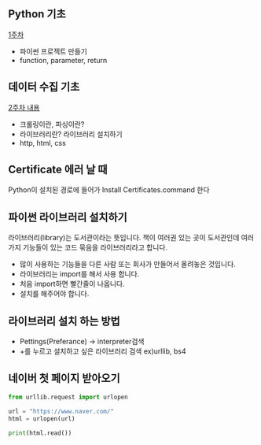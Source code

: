 ## Python 기초
[1주차](https://github.com/Kyeongrok/python_example)

* 파이썬 프로젝트 만들기
* function, parameter, return


## 데이터 수집 기초
[2주차 내용](./Week2.md)

* 크롤링이란, 파싱이란?
* 라이브러리란? 라이브러리 설치하기
* http, html, css

## Certificate 에러 날 때
Python이 설치된 경로에 들어가 Install Certificates.command 한다

## 파이썬 라이브러리 설치하기
라이브러리(library)는 도서관이라는 뜻입니다. 책이 여러권 있는 곳이 도서관인데 여러가지 기능들이 있는 코드 묶음을 라이브러리라고 합니다.
* 많이 사용하는 기능들을 다른 사람 또는 회사가 만들어서 올려놓은 것입니다.
* 라이브러리는 import를 해서 사용 합니다.
* 처음 import하면 빨간줄이 나옵니다.
* 설치를 해주어야 합니다.

## 라이브러리 설치 하는 방법
* Pettings(Preferance) -> interpreter검색
* +를 누르고 설치하고 싶은 라이브러리 검색 ex)urllib, bs4


## 네이버 첫 페이지 받아오기
```python
from urllib.request import urlopen

url = "https://www.naver.com/"
html = urlopen(url)

print(html.read())
```
